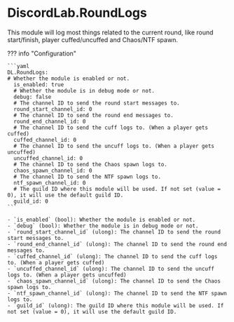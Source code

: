 # DiscordLab.RoundLogs

This module will log most things related to the current round, like round start/finish, player cuffed/uncuffed and Chaos/NTF spawn.

??? info "Configuration"

    ```yaml
    DL.RoundLogs:
    # Whether the module is enabled or not.
      is_enabled: true
      # Whether the module is in debug mode or not.
      debug: false
      # The channel ID to send the round start messages to.
      round_start_channel_id: 0
      # The channel ID to send the round end messages to.
      round_end_channel_id: 0
      # The channel ID to send the cuff logs to. (When a player gets cuffed)
      cuffed_channel_id: 0
      # The channel ID to send the uncuff logs to. (When a player gets uncuffed)
      uncuffed_channel_id: 0
      # The channel ID to send the Chaos spawn logs to.
      chaos_spawn_channel_id: 0
      # The channel ID to send the NTF spawn logs to.
      ntf_spawn_channel_id: 0
      # The guild ID where this module will be used. If not set (value = 0), it will use the default guild ID.
      guild_id: 0
    ```

    - `is_enabled` (bool): Whether the module is enabled or not.
    - `debug` (bool): Whether the module is in debug mode or not.
    - `round_start_channel_id` (ulong): The channel ID to send the round start messages to.
    - `round_end_channel_id` (ulong): The channel ID to send the round end messages to.
    - `cuffed_channel_id` (ulong): The channel ID to send the cuff logs to. (When a player gets cuffed)
    - `uncuffed_channel_id` (ulong): The channel ID to send the uncuff logs to. (When a player gets uncuffed)
    - `chaos_spawn_channel_id` (ulong): The channel ID to send the Chaos spawn logs to.
    - `ntf_spawn_channel_id` (ulong): The channel ID to send the NTF spawn logs to.
    - `guild_id` (ulong): The guild ID where this module will be used. If not set (value = 0), it will use the default guild ID.